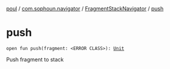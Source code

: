 [poul](../../index.md) / [com.sophoun.navigator](../index.md) / [FragmentStackNavigator](index.md) / [push](./push.md)

# push

`open fun push(fragment: <ERROR CLASS>): `[`Unit`](https://kotlinlang.org/api/latest/jvm/stdlib/kotlin/-unit/index.html)

Push fragment to stack

